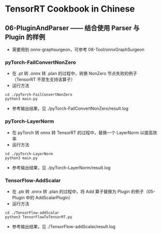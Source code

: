 # TensorRT Cookbook in Chinese

## 06-PluginAndParser —— 结合使用 Parser 与 Plugin 的样例
+ 需要用到 onnx-graphsurgeon，可参考 08-Tool/onnxGraphSurgeon

### pyTorch-FailConvertNonZero
+ 在 .pt 转 .onnx 转 .plan 的过程中，转换 NonZero 节点失败的例子（TensorRT 不原生支持该算子）
+ 运行方法
```shell
cd ./pyTorch-FailConvertNonZero
python3 main.py
```
+ 参考输出结果，见 ./pyTorch-FailConvertNonZero/result.log

### pyTorch-LayerNorm
+ 在 pyTorch 转 onnx 转 TensorRT 的过程中，替换一个 LayerNorm 以提高效率
+ 运行方法
```shell
cd ./pyTorch-LayerNorm
python3 main.py
```
+ 参考输出结果，见 ./pyTorch-LayerNorm/result.log

### TensorFlow-AddScalar
+ 在 .pb 转 .onnx 转 .plan 的过程中，将 Add 算子替换为 Plugin 的例子（05-Plugin 中的 AddScalarPlugin）
+ 运行方法
```shell
cd ./TensorFlow-addScalar
python3 TensorFlowToTensorRT.py
```
+ 参考输出结果，见 ./TensorFlow-addScalar/result.log

